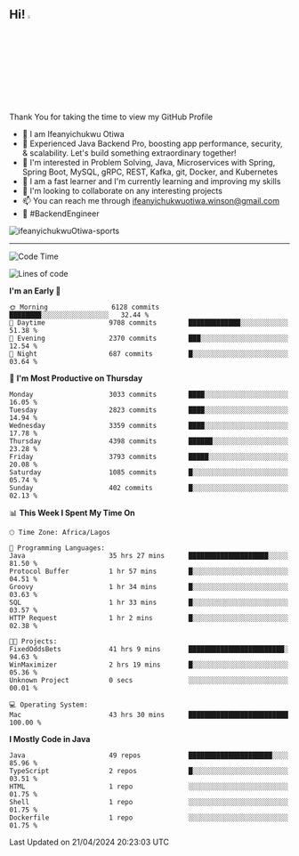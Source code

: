 <!-- BLOG-POST-LIST:START --><!-- BLOG-POST-LIST:END -->

## Hi! <img src="https://media.giphy.com/media/hvRJCLFzcasrR4ia7z/giphy.gif" width="4%"> 

Thank You for taking the time to view my GitHub Profile

- 👋 I am Ifeanyichukwu Otiwa
- 🚀 Experienced Java Backend Pro, boosting app performance, security, & scalability. Let's build something extraordinary together!
- 👀 I'm interested in Problem Solving, Java, Microservices with Spring, Spring Boot, MySQL, gRPC, REST, Kafka, git, Docker, and Kubernetes
- 🌱 I am a fast learner and I'm currently learning and improving my skills
- 💞️ I'm looking to collaborate on any interesting projects
- 📫 You can reach me through ifeanyichukwuotiwa.winson@gmail.com
- 🚀 #BackendEngineer

<p align="left" marginTop="10px"> <img src="https://komarev.com/ghpvc/?username=ifeanyichukwuOtiwa-sports&label=Profile%20views&color=0e75b6&style=for-the-badge" alt="ifeanyichukwuOtiwa-sports" /> </p>

***

<!--START_SECTION:waka-->
![Code Time](http://img.shields.io/badge/Code%20Time-2%2C434%20hrs%2018%20mins-blue)

![Lines of code](https://img.shields.io/badge/From%20Hello%20World%20I%27ve%20Written-5.0%20million%20lines%20of%20code-blue)

**I'm an Early 🐤** 

```text
🌞 Morning                6128 commits        ████████░░░░░░░░░░░░░░░░░   32.44 % 
🌆 Daytime                9708 commits        █████████████░░░░░░░░░░░░   51.38 % 
🌃 Evening                2370 commits        ███░░░░░░░░░░░░░░░░░░░░░░   12.54 % 
🌙 Night                  687 commits         █░░░░░░░░░░░░░░░░░░░░░░░░   03.64 % 
```
📅 **I'm Most Productive on Thursday** 

```text
Monday                   3033 commits        ████░░░░░░░░░░░░░░░░░░░░░   16.05 % 
Tuesday                  2823 commits        ████░░░░░░░░░░░░░░░░░░░░░   14.94 % 
Wednesday                3359 commits        ████░░░░░░░░░░░░░░░░░░░░░   17.78 % 
Thursday                 4398 commits        ██████░░░░░░░░░░░░░░░░░░░   23.28 % 
Friday                   3793 commits        █████░░░░░░░░░░░░░░░░░░░░   20.08 % 
Saturday                 1085 commits        █░░░░░░░░░░░░░░░░░░░░░░░░   05.74 % 
Sunday                   402 commits         █░░░░░░░░░░░░░░░░░░░░░░░░   02.13 % 
```


📊 **This Week I Spent My Time On** 

```text
🕑︎ Time Zone: Africa/Lagos

💬 Programming Languages: 
Java                     35 hrs 27 mins      ████████████████████░░░░░   81.50 % 
Protocol Buffer          1 hr 57 mins        █░░░░░░░░░░░░░░░░░░░░░░░░   04.51 % 
Groovy                   1 hr 34 mins        █░░░░░░░░░░░░░░░░░░░░░░░░   03.63 % 
SQL                      1 hr 33 mins        █░░░░░░░░░░░░░░░░░░░░░░░░   03.57 % 
HTTP Request             1 hr 2 mins         █░░░░░░░░░░░░░░░░░░░░░░░░   02.38 % 

🐱‍💻 Projects: 
FixedOddsBets            41 hrs 9 mins       ████████████████████████░   94.63 % 
WinMaximizer             2 hrs 19 mins       █░░░░░░░░░░░░░░░░░░░░░░░░   05.36 % 
Unknown Project          0 secs              ░░░░░░░░░░░░░░░░░░░░░░░░░   00.01 % 

💻 Operating System: 
Mac                      43 hrs 30 mins      █████████████████████████   100.00 % 
```

**I Mostly Code in Java** 

```text
Java                     49 repos            █████████████████████░░░░   85.96 % 
TypeScript               2 repos             █░░░░░░░░░░░░░░░░░░░░░░░░   03.51 % 
HTML                     1 repo              ░░░░░░░░░░░░░░░░░░░░░░░░░   01.75 % 
Shell                    1 repo              ░░░░░░░░░░░░░░░░░░░░░░░░░   01.75 % 
Dockerfile               1 repo              ░░░░░░░░░░░░░░░░░░░░░░░░░   01.75 % 
```




 Last Updated on 21/04/2024 20:23:03 UTC
<!--END_SECTION:waka-->

<!--
<p align="center">
![trophy](https://github-profile-trophy.vercel.app/?username=ifeanyichukwuOtiwa-sports&theme=onedark) (https://github.com/ryo-ma/github-profile-trophy)
</p>
-->

<!---
ifeanyi-otiwa/ifeanyi-otiwa is a ✨ special ✨ repository because its `README.md` (this file) appears on your GitHub profile.
You can click the Preview link to take a look at your changes.
--->
